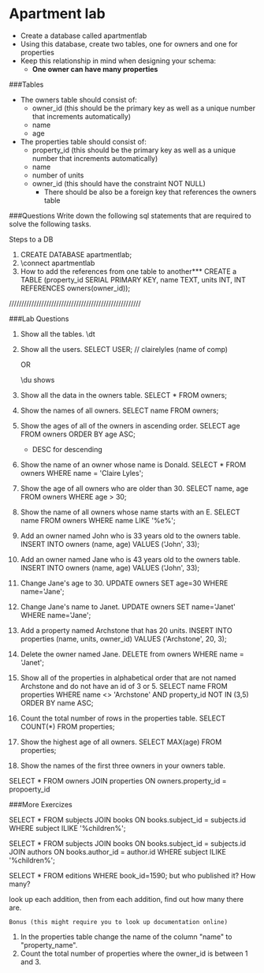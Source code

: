# Apartment lab

- Create a database called apartmentlab 
- Using this database, create two tables, one for owners and one for properties
- Keep this relationship in mind when designing your schema:
	+ **One owner can have many properties**

###Tables

- The owners table should consist of: 
	+ owner_id (this should be the primary key as well as a unique number that increments automatically)
	+ name
	+ age
- The properties table should consist of:
	+ property_id (this should be the primary key as well as a unique number that increments automatically)
	+ name
	+ number of units
	+ owner_id (this should have the constraint NOT NULL)
		+ There should be also be a foreign key that references the owners table

###Questions
Write down the following sql statements that are required to solve the following tasks.

Steps to a DB

1. CREATE DATABASE apartmentlab;
2. \connect apartmentlab
3. How to add the references from one table to another***
	CREATE a TABLE (property_id SERIAL PRIMARY KEY, name TEXT, units INT, INT REFERENCES owners(owner_id));

/////////////////////////////////////////////////////

###Lab Questions

1. Show all the tables.
	\dt

2. Show all the users. 
	SELECT USER;
	// clairelyles (name of comp)

	OR

	\du shows

3. Show all the data in the owners table.
	SELECT * FROM owners;

4. Show the names of all owners. 
	SELECT name FROM owners;

5. Show the ages of all of the owners in ascending order.
	SELECT age FROM owners ORDER BY age ASC;
	* DESC for descending

6. Show the name of an owner whose name is Donald. 
	SELECT * FROM owners WHERE name = 'Claire Lyles';

7. Show the age of all owners who are older than 30. 
	SELECT name, age FROM owners WHERE age > 30;

8. Show the name of all owners whose name starts with an E.
	SELECT name FROM owners WHERE name LIKE '%e%';

9. Add an owner named John who is 33 years old to the owners table.
	INSERT INTO owners (name, age) VALUES ('John', 33);

10. Add an owner named Jane who is 43 years old to the owners table. 
	INSERT INTO owners
	(name, age)
	VALUES
	('John', 33);

11. Change Jane's age to 30. 
	UPDATE owners SET age=30 WHERE name='Jane';

12. Change Jane's name to Janet. 
	UPDATE owners SET name='Janet' WHERE name='Jane';

13. Add a property named Archstone that has 20 units. 
	INSERT INTO properties
	(name, units, owner_id)
	VALUES
	('Archstone', 20, 3);

14. Delete the owner named Jane.
	DELETE from owners WHERE name = 'Janet';

15. Show all of the properties in alphabetical order that are not named Archstone and do not have an id of 3 or 5.
	SELECT name FROM properties WHERE name <>
	'Archstone' AND
	property_id  NOT IN (3,5)
	ORDER BY name ASC;

16. Count the total number of rows in the properties table.
	SELECT COUNT(*) FROM properties;

17. Show the highest age of all owners.
	SELECT MAX(age) FROM properties;

18. Show the names of the first three owners in your owners table.

SELECT * FROM owners JOIN properties ON owners.property_id = propoerty_id

###More Exercizes

SELECT * FROM subjects JOIN books ON books.subject_id = subjects.id WHERE subject ILIKE '%children%';

SELECT * FROM subjects JOIN books ON books.subject_id = subjects.id JOIN authors ON books.author_id = author.id WHERE subject ILIKE '%children%';
	

SELECT * FROM editions WHERE book_id=1590; but who published it? How many?

look up each addition, then from each addition, find out how many there are.


```
Bonus (this might require you to look up documentation online)

```
1. In the properties table change the name of the column "name" to "property_name". 
2. Count the total number of properties where the owner_id is between 1 and 3.
```
